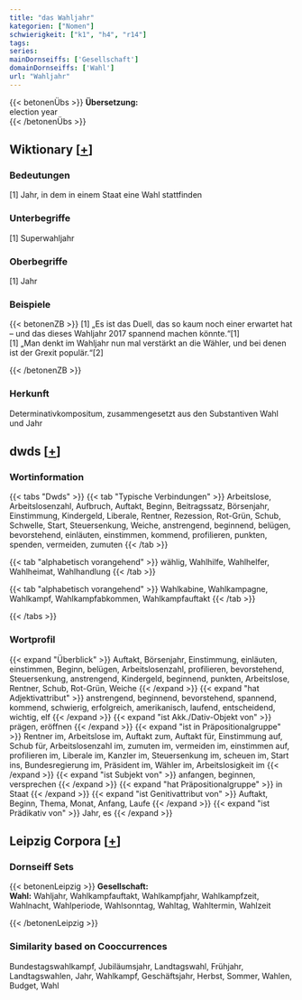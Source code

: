 ```yaml
---
title: "das Wahljahr"
kategorien: ["Nomen"]
schwierigkeit: ["k1", "h4", "r14"]
tags:
series:
mainDornseiffs: ['Gesellschaft']
domainDornseiffs: ['Wahl']
url: "Wahljahr"
---
```


{{< betonenÜbs >}}
**Übersetzung:**  
election year  
{{< /betonenÜbs >}}

## Wiktionary [[+](https://de.wiktionary.org/wiki/Wahljahr)]

### Bedeutungen
[1] Jahr, in dem in einem Staat eine Wahl stattfinden  

### Unterbegriffe
[1] Superwahljahr  

### Oberbegriffe
[1] Jahr  

### Beispiele
{{< betonenZB >}}
[1] „Es ist das Duell, das so kaum noch einer erwartet hat – und das dieses Wahljahr 2017 spannend machen könnte.“[1]  
[1] „Man denkt im Wahljahr nun mal verstärkt an die Wähler, und bei denen ist der Grexit populär.“[2]  

{{< /betonenZB >}}
### Herkunft
Determinativkompositum, zusammengesetzt aus den Substantiven Wahl und Jahr  



## dwds [[+](https://www.dwds.de/wb/Wahljahr)]

### Wortinformation
{{< tabs "Dwds" >}}
{{< tab "Typische Verbindungen" >}}
Arbeitslose, Arbeitslosenzahl, Aufbruch, Auftakt, Beginn, Beitragssatz, Börsenjahr, Einstimmung, Kindergeld, Liberale, Rentner, Rezession, Rot-Grün, Schub, Schwelle, Start, Steuersenkung, Weiche, anstrengend, beginnend, belügen, bevorstehend, einläuten, einstimmen, kommend, profilieren, punkten, spenden, vermeiden, zumuten
{{< /tab >}}

{{< tab "alphabetisch vorangehend" >}}
wählig, Wahlhilfe, Wahlhelfer, Wahlheimat, Wahlhandlung
{{< /tab >}}

{{< tab "alphabetisch vorangehend" >}}
Wahlkabine, Wahlkampagne, Wahlkampf, Wahlkampfabkommen, Wahlkampfauftakt
{{< /tab >}}

{{< /tabs >}}

### Wortprofil
{{< expand "Überblick" >}} Auftakt, Börsenjahr, Einstimmung, einläuten, einstimmen, Beginn, belügen, Arbeitslosenzahl, profilieren, bevorstehend, Steuersenkung, anstrengend, Kindergeld, beginnend, punkten, Arbeitslose, Rentner, Schub, Rot-Grün, Weiche {{< /expand >}}
{{< expand "hat Adjektivattribut" >}} anstrengend, beginnend, bevorstehend, spannend, kommend, schwierig, erfolgreich, amerikanisch, laufend, entscheidend, wichtig, elf {{< /expand >}}
{{< expand "ist Akk./Dativ-Objekt von" >}} prägen, eröffnen {{< /expand >}}
{{< expand "ist in Präpositionalgruppe" >}} Rentner im, Arbeitslose im, Auftakt zum, Auftakt für, Einstimmung auf, Schub für, Arbeitslosenzahl im, zumuten im, vermeiden im, einstimmen auf, profilieren im, Liberale im, Kanzler im, Steuersenkung im, scheuen im, Start ins, Bundesregierung im, Präsident im, Wähler im, Arbeitslosigkeit im {{< /expand >}}
{{< expand "ist Subjekt von" >}} anfangen, beginnen, versprechen {{< /expand >}}
{{< expand "hat Präpositionalgruppe" >}} in Staat {{< /expand >}}
{{< expand "ist Genitivattribut von" >}} Auftakt, Beginn, Thema, Monat, Anfang, Laufe {{< /expand >}}
{{< expand "ist Prädikativ von" >}} Jahr, es {{< /expand >}}

## Leipzig Corpora [[+](https://corpora.uni-leipzig.de/en/res?word=Wahljahr&corpusId=deu_newscrawl-public_2018)]

### Dornseiff Sets
{{< betonenLeipzig >}}
**Gesellschaft:**  
**Wahl:** Wahljahr, Wahlkampfauftakt, Wahlkampfjahr, Wahlkampfzeit, Wahlnacht, Wahlperiode, Wahlsonntag, Wahltag, Wahltermin, Wahlzeit  

{{< /betonenLeipzig >}}

### Similarity based on Cooccurrences
Bundestagswahlkampf, Jubiläumsjahr, Landtagswahl, Frühjahr, Landtagswahlen, Jahr, Wahlkampf, Geschäftsjahr, Herbst, Sommer, Wahlen, Budget, Wahl

